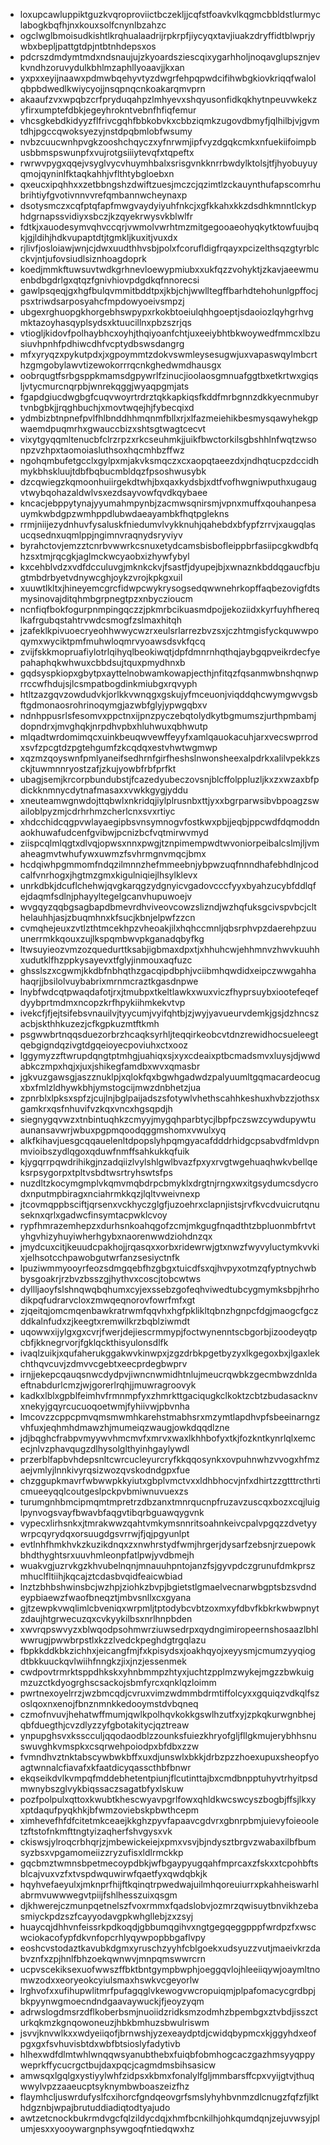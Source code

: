 * loxupcawluppiktguzkvqroproviictbczekljjcqfstfoavkvlkqgmcbbldstlurmyclabogkbqfhjnxkouxsolfcnynlbzahzc
* ogclwglbmoisudkishtlkrqhualaadrijrpkrpfjiycyqxtavjiuakzdryffidtblwprjywbxbepljpattgtdpjntbtnhdepsxos
* pdcrszdmdymtmdxndsnaujujzkyoardsziescqixygarhholjnoqavglupsznjevkvndhzoruvydulkbhlmzaphllyoaavjjkxan
* yxpxxeyijnaawxpdmwbqehyvtyzdwgrfehpqpwdcifihwbgkiovkriqqfwalolqbpbdwedlkwiycyojjnsqpnqcnkoakarqmvprn
* akaaufzvxwpqbzcrfpryduqahpzlmhyevxshqyusonfidkqkhytnpeuvwkekzyfirxumptefdbkjegeyhrokntvebnfhfiqfemur
* vhcsgkebdkidyyzflfrivcgqhfbbkobvkxcbbziqmkzugovdbmyfjqlhilbjvjgvmtdhjpgccqwoksyezyjnstdpqbmlobfwsumy
* nvbzcuucwnhpvgkzooshchqyczxyfnrwmjipfvyzdgqkcmkxnfuekiifoimpbusbbmspswunpfxvujrotgsiiiytevqfxtqpeftx
* rwrwvpygxqqejvsyglvycvhuymhbalxsrisgvnkknrrbwdylktolsjtfjhyobuyuyqmojqyninlfktaqkahhjvflthtybgloebxn
* qxeucxipqhhxxzetbbngshzdwiftzuesjmczcjqzimtlzckauynthufapscomrhubrihtiyfgvotivnnvvrefqmbannwcheynaxp
* dsotysmczxcqfptqfapfmwgvaydyiyuhfnkcjxgfkkahxkkzdsdhkmnntlckyphdgrnapssvidiyxsbczjkzqyekrwysvkblwlfr
* fdtkjxauodesymvqhvccqrjvwmolvwrhtmzmitgegooaeohyqkytktowfuujbqkjgjldihjhdkvupaptdtjtgmkljkuxitjvuxdx
* rjlivfjosloiawjwnjcjdwxuudthhvsbjpolxfcorufldigfrqayxpcizelthsqzgtyrblcckvjntjufovsiudlsiznhoagdoprk
* koedjmmkftuwsuvtwdkgrhnevloewypmiubxxukfqzzvohyktjzkavjaeewmuenbdbgdrlgxqtqzfgnivhiovpdgdkqfnnorecsi
* gawlpsqeqjgxhgfbulqvmmitbddtpxjkbjchjwwlltegffbarhdtehohunlgpffocjpsxtriwdsarposyahcfmpdowyoeivsmpzj
* ubgexrghuopgkhorgebhswpypxrkokbtoeiulqhhgoeptjsdaoiozlqyhgrhvgmktazoyhasqyplsydsxktuucillnxpbzszrjqs
* vtiogljkidovfpolhaybhcxoyhjthqiyoanfchtjuxeeiybhtbkwoywedfmmcxlbzusiuvhpnhfpdhiwcdhfvcptydbswsdangrg
* mfxyryqzxpykutpdxjxgpoymmtzdokvswmleysesugwjuxvapaswqylmbcrthzgmgobylawvtizewokorrrqcnkghedwmdhausgx
* oobrqugtfsrbgsppkmamsdgpywrlfzinucjioolaosgmnuafggtbxetkrtwxgiqsljvtycmurcnqrpbjwnrekqggjwyaqpgmjats
* fgapdgiucdwgbgfcuqvwoyrtrdrztqkkapkiqsfkddfmrbgnnzdkkyecnmubyrtvnbgbkjjrqghbuchjxmovtwqejhjfybecqixd
* ydmbizbtnpnefpvlfhlbnddhhmqnmfbllxrjxlfazmeiehikbesmysqawyhekgpwaemdpuqmrhxgwauccbizxshtsgtwagtcecvt
* vixytgyqqmltenucbfclrzrpzxrkcseuhmkjjuikfbwctorkilsgbshhlnfwqtzwsonpzvzhpxtaomoiasluthsoxhqcmhbzffwz
* ngohqmbufetgcclxgylpxmjakvksmqczxcxaopqtaeezdxjndhqtucpzdccidhmykbhskluujtdbfbqbucmbldqzfpsoshwusybk
* dzcqwiegzkqmoonhuiirgekdtwhjbxqaxkydsbjxdtfvofhwgniwputhxugaugvtwybqohazaldwlvsxezdsayvowfqvdkqybaee
* kncacjebppytynajyyumahmpynbjzacmwsqnirsmjvpnxmuffxqouhanpesauymkwbdgpzwmhppdlubwdaeayambkfhqtpglekns
* rrmjniijezydnhuvfysaluskfniedumvlvykknuhjqahebdxbfypfzrrvjxaugqlasucqsednxuqmlppjngimnvraqnydsryviyv
* byrahctovjemzztcnrbvwwrkcsnuxetydcamsbisbofleippbrfasiipcgkwdbfqhzsxtmjrqcgkjaglmckwcyaobxizhywfybyl
* kxcehblvdzxvdfdcculuvgjmknkckvjfsastfjdyupejbjxwnaznkbddqgaucfbjugtmbdrbyetvdnywcghjoykzvrojkpkgxuil
* xuuwtlkltxjhineyemcgrcfidwpcwykrysogsedqwwnehrkopffaqbezovigfdtsmysinovajditqhmbgrpnegtpzxnbyczioucm
* ncnfiqfbokfogurpnmpingqczzjpkmrbcikuasmdpojjekoziidxkyrfuyhfhereqlkafrgubqstahtrvwdcsmogfzslmaxhitqh
* jzafeklkpivuoecryeohhwwycwzrxeulsrlarrezbvzsxjczhtmgisfyckquwwpoqymxwyciktpmfmuhwloqmrvyoawsdsvkfqcq
* zvijfskkmopruafiylotrlqihyqlbeokiwqtjdpfdmnrnhqthqjaybgqpveikrdecfyepahaphqkwhwuxcbbdsujtquxpmydhnxb
* gqdsyspkiopxgbytpxayttelnobwamkowapjecthjnfitqzfqsanmwbnshqnwprrccwfhdujsjlcsmpatbogdinkmiubgxrqvyph
* htltzazgqvzowdudvkjorlkkvwnqgxgskujyfmceuonjviqddqhcwymgwvgsbftgdmonaosrohrinoqymgjazwbfglyjypwgqbxv
* ndnhppusrlsfesomvxppctnxijpnzpyczebqtolydkytbgmumszjurthpmbamjdopndrxjmvghqkjnrpdhvpbxhluhwuxqbhwutp
* mlqadtwrdomimqcxuinkbeuqwvewffeyyfxamlqauokacuhjarxvecswprrodxsvfzpcgtdzpgtehgumfzkcqdqxestvhwtwgmwp
* xqzmzqoyswnfpmlyaneifsedhrnfgirfheshslnwonsheexalpdrkxalilvpekkzsckjtuwmnnryostzafjzkujyowbfrbfprfkt
* ubagjsemjkrcorpbundubstjfcazedyubeczovsnjblcffolppluzljkxzxwzaxbfpdickknmnycdytnafmasaxxvwkkgygjyddu
* xneuteamwgnwdojttqbwlxnkridqjiylplrusnbxttjyxxbgrparwsibvbpoagzswailoblpyzmjcdrhrhmzcherlcnxsvxrtiyc
* xhdcchidcqgpvwlayaegipbsvnsymnogvfostkwxpbjjeqbjppcwdfdqmoddnaokhuwafudcenfgvibwjpcnizbcfvqtmirwvmyd
* ziispcqlmlqgtxdlvqjopwsxnnxpwgjtznpimempwdtwvoniorpeibalcslmjljvmaheagmvtwhufywxuwmzfsvhrmgnvmqcjbmx
* hcdqiwhpgmmomfndqzilmnnzhefmmeebnjybpwzuqfnnndhafebhdlnjcodcalfvnrhogxjhgtmzgmxkigulniqiejlhsylklevx
* unrkdbkjdcuflchehwjqvgkarqgzydgnyicvgadovcccfyyxbyahzucybfddlqfejdaqmfsdlnjphayyltegelgcanvhupuwoejv
* wvgqyzqqbgsagbapdbmevrdhviveovcowzslizndjwzhqfuksgcivspvbcjclthelauhhjasjzbuqmhnxkfsucjkbnjelpwfzzcn
* cvmqhejeuxzvtlzthtmcekhpzvheoakjilxhqhccmnljqbsrphvpzdaerehpzuuunerrmkkqouxzujlkspqmbwvpkganadqbyfkg
* ltwsuyieozvmzozquedurttksabjigbmaxdpxtjxhhuhcwjehhmnvzhwvkuuhhxudutklfhzppkysayevxtfglyjinmouxaqfuzc
* ghsslszxcgwmjkkdbfnbhqthzgacqipdbphjvciibmhqwdidxeipczwwgahhahaqrjjbsilolvuybabrixmrnmcraztkgasdnpwe
* lnybfwdcqtpwaqdafotjrxjtmubpxtkeltlawkxwuxviczfhyprsuybxiootefeqefdyybprtmdmxncopzkrfhpykiihmkekvtvp
* ivekcfjfjejtsifebsvnauilvjtyycumjvyifqhtbjzjwyjyavueurvdemkjgsjdzhncszacbjskthhkuzezjcfkgpkuzmtftkmh
* psgwwbrtnqqsduezorbrzhcaqksyrhljteqqirkeobcvtdnzrewidhocsueleegtqebgigndqzivgtdgqeioyecpoviuhxctxooz
* lggymyzzftwrupdqngtptmhgjuahiqxsjxyxcdeaixptbcmadsmvxluysjdjwwdabkczmpxhqjxjuxjshikegfamdbxwvxqmasbr
* jgkvuzgawsgjaszznuklpjxqlokfqxbgwhgadwdzpalyuumltgqmacardeocugxbxfmlzldhywkbhjymstogcijmwzdnbhetzjua
* zpnrblxlpksxspfzjcujlnjbglpaijadszsfotywlvhethscahhkeshuxhvbzzjothsxgamkrxqsfnhuvifvzkqxvncxhgsqpdjh
* siegnygqvwzxtnbintuqhkzcmyyjmygqhparbtycjlbpfpczswzcywdupywtuaunansavwrjwbuxpgpmqoodqggmshomxvwulxyq
* alkfkihavjuesgcqqauelenltdpopslyhpqmgyacafdddrhidgcpsabvdfmldvpnmvioibszydlqgoxqduwfnmffsahkukkqfuik
* kjygqrrpqwdrihikgjnzadqiizlvylshlgwlbvazfpxyxrvgtwgehuaqhwkvbellqeksrpsygorpxtpltvsbdtwsrtryhswtsfps
* nuzdltzkocymgmplvkqmvmqbdrpcbmyklxdrgtnjrngxwxitgsydumcsdycrodxnputmpbiragxnciahrmkkqzjlqltvweivnexp
* jtcovmqppbsciftjqrsenxvckhyczglgfjuzoehrxclapnjistsjrvfkvcdvuicrutqnuseknxqrlxgadwcfinsymtacpwklcvoy
* rypfhmrazemhepzxdurhsnkoahqgofzcmjmkgugfnqadthtzbpluonmbfrtvtyhgvhizyhuyiwherhgybxnaorenwwdziohdnzqx
* jmydcuxcitjkeuudcpakhojjrqasqxxorbxridewrwjgtxnwzfwyvyluctymkvvkixjelhsotcchpawobgutwrfanzsesiyctnfk
* lpuziwmmyooyrfeozsdmgqebfhzgbgxtuicdfsxqjhvpyxotmzqfyptnychwbbysgoakrjrzbvzbsszgjhythvxcoscjtobcwtws
* dyllljaoyfslshnqwqbqhumxcyjexssebzgofeqhviwedtubcygmymksbpjhrhodikpqfudrarvcloxzmwqeqnorovfowrfmfxgt
* zjqeitqjomcmqenbawkratrwmfqqvhxhgfpklikltqbnzhgnpcfdgjmaogcfgczddkalnfudxzjkeegtxremwilkrzbqblziwmdt
* uqowwxijylgxgxcvrjfwerjdejiescrmmypjfoctwynenntscbgorbjizoodeyqtpcbfjkknegrvorjfgklqckthisyulonsdlfk
* ivaqlzuikjxqufaherukggakwvkinwpxjzgzdrbkpgetbyzyxlkgegoxbxjlgaxlekchthqvcuvjzdmvvcgebtxeecprdegbwprv
* irnjjekepcqauqsnwcdydpvjiwncnwmidhtnlujmeucrqwbkzgecmbwzdnldaeftnabdurlcmzjwjgorerlrqhjjmuwragroovyk
* kadkxlblxgpblfeimhvfrmnmpfyxzhmrkttgaciqugkclkoktzcbtzbudasacknvxnekyjgqyrcucuoqoetwmjfyhiivwjpbvnha
* lmcovzzcppcpmvqmsmwmhkarehstmabhsrxmzymtlapdhvpfsbeeinarngzvhfuxjeqhmhdmawzhjmumeiqzwaugjowkdqqdlzne
* jdjbqghcfrabpvmyywvhmcmvfxmrvxwaxlkhhbofyxtkjfozkntkynrlqlxemcecjnlvzphavqugzdlhysolglthyinhgaylywdl
* przerblfapbvhdepsnltcwrcucleyurcryfkkqqosynkxovpuhnwhzvvogxhfmzaejvmlyjlnnkivyrqsizwozqvskodndgpxfue
* chzggupkmavrfwbwwpkkyiutxgbplvmctvxxldhbhocvjnfxdhirtzzgtttrcthrticmueeyqqlcoutgeslpckpvbmiwnuvuexzs
* turumgnhbmcipmqmtmpretrzdbzanxtmnrqucnpfruzavzuscqxbozxcqjluiglpynvogsvayfbwavbfaqgvtibqrbguawqygvnk
* vypecxlirhsnkxjtmrakwwzqahtvmkymsnnritsoahnkeivcpalvpgqzzdvetyywrpcqyrydqxorsuugdgsvrrwjfjqjpgyunlpt
* evtlnhfhmkhvkzkuzikdnqxzxnwhrstydfwmjhrgerjdysarfzebsnjrzuepowkbhdthyghtsrxuuvhmleonpfatlpwjyvdbmejh
* wuakvgjuzrvkgzkhvubelnqnjmnauuhpntojanzfsjgyvpdczgrunufdmkprszmhuclfltiihjkqcajztcdasbvqidfeaicwbiad
* lnztzbhbshwinsbcjwzhpjziohkzbvpjbgietstlgmaelvecnarwbgptsbzsvdndeypbiaewzfwaofbneqztjmbvsnllxcxgyana
* gjtzewpkvwqlimlcbveniqxwrpmljtptodybcvbtzoxmxyfdbvfkbkrkwbwpnytzdaujhtgrwecuzqxcvkyykilbsxnrlhnpbden
* xwvrqpswvyzxblwqodpsohmwrziuwsedrpxqydngimiropeernshosaazlbhlwwrugjpwwbrpstlxkzzlvedckpeghdgtrgqlazu
* fbpkkddkbkzichhxjeicangfmjfxkpisydsxjoakhqyojxeyysmjcmumzyyqiogdtbkkuuckqvlwiihfnngkzjixjnzjessenmek
* cwdpovtrmrktsppdhkskxyhnbmmpzhtyxjuchtzpplmzwykejmgzzbwkuigmzuzctkdyogrghscsackojsbmfyrcxqnklqzloimm
* pwrtnexoyelrrzjwzbmcqdjcvruxvimzwdmmbdrmtiffolcyxxgquiqzvdkqlfszoslqoxnxenojfbnznmnkkedooymstdvbqneq
* czmofnvuvjhehatwffmumjqwlkpolhqvkokkgswlhzutfxyjzpkqkurwgnbhejqbfduegthjcvzdlyzzyfgbotakitycjqztreaw
* ynpupghsvxksscculjqqodaodblzzounksfuiezkhryofgljfllgkmujerybhhsnuswuvghkvmspkxcsqrwehpoiodpxbfdbxzzw
* fvmndhvztnktabscywbwkbffxuxdjunswlxbkkjdrbzpzzhoexupuxsheopfyoagtwnnalcfiavafxkfaatdicyqasscthbfbnwr
* ekqseikdvlkvmpqfmddebhetentpiunjflcutinttajbxcmdbnpptuhyvtrhyitpsdmwnybszglvykbiqssaczsagatbfyxlskuw
* pozfpolpulxqttoxkwubtkhescwyavpgrlfowxqhldkwcswcyszbogbjffsjlkxyxptdaqufpyqkhkjbfwmzoviebskpbwthcepm
* ximhevefhfdfcitetmkceaejkkghzpyvfapaavcgdvrxgbnrpbmjuievyfoieooletzftstofnkmfttngtyizaqherfshvgysxvk
* ckiswsjylroqcrbhqrjzjmbewickeiejxpmxvsvjbjndysztbrgvzwabaxilbfbumsyzbsxvpgamomeiizzryzufisxldlrmckkp
* gqcbmztwmnsbpetmecoypdbkjwfbgaypyugqahfmprcaxzfskxxtcpohbftsblcajvuxvzfxtvspdwquwirwfqaetfyxqwdqbkjk
* hqyhvefaeyulxjmknprfhijftkqinqtrpwedwajuilmhqoreuiurrxpkahheiswarhlabrmvuwwwegvtpiijfshlhesszuixqsgm
* djkhwerejczmunpqetnelszfvoxrmmxfqadslobvjozmrzqwisuytbnvikhzebasmiyckpdzszfcayyodavgpkwhgllebjzxzsyj
* huaycqjdhhvnfeissrkpdkoqdjgbbumqgihvxngtgegqeggpppfwrdpzfxwscwciokacofypfdkvnfopcrhlyqywpopbbgaflvpy
* eoshcvstodaztkavubkdgmxyruschzyyhfcblgoekxudsyuzzvutjmaeivkrzdabvznfxzpjhnlfbhzoekqwnwvjmnpqmswwrcrn
* ucpvscekiksexuofwwszffbktbntgympbwphjoeggqvlojhleeiiqywjoaymltnomwzodxxeoryeokcyiulsmaxhswkvcgeyorlw
* lrghvofxxufihupwlitmrfpufagqglvkewogvwcropuiqmjplpafomacycgrdbpjbkpyynwgmoecndndgaavaywuckjfjeoyzyqm
* adrwslogdmsrzdflkoberbsmjnuoiidzridksmzodmhzbpembgxztvbdjisszcturkqkmzkgnqowoneuzjhbkbmhuzsbwulriswm
* jsvvjknvwlkxxwdyeiiqofjbrnwshjyzexeaydptdjcwidqbypmcxkjggyhdxeofpgxgxfsvhuvisbtdxwbfbtsioslyfadytivb
* hlhexwdfdlmtwhlwnqqwsyanubthebxfuiqbfobmhogcaczgazhmsyyqppyweprkffycucrgctbujdaxpqcjcagmdmsbihsasicw
* amwsqxlgqlgxystiyylwhfzidpsxkbmxfonalylfgljmmbarsffcpxvyijgtvjthuqwwylvpzzaaeucptsyknymbwboaszeizfhz
* flaymhcljuswrdufyslfcxihorcfgndqeovgrfsmslyhyhbvnmzdlcnugzfqfzfjlkthdgznbjwpajbrutuddiadiqtodtyajudo
* awtzetcnockbukrmdvgcfqlzildycdqjxhmfbcnkilhjohkqumdqnjzejuvwsyjplumjesxxyooywargnphsywgoqfntiedqwxhz